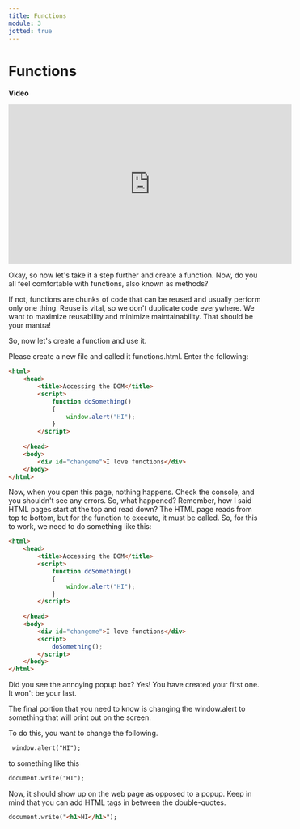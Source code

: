 ```yaml
---
title: Functions
module: 3
jotted: true
---
```


# Functions

**Video**
<div class="embed-responsive embed-responsive-16by9"><iframe width="560" height="315" src="https://www.youtube.com/embed/eLZjLu6yIgY" frameborder="0" allow="accelerometer; autoplay; encrypted-media; gyroscope; picture-in-picture" allowfullscreen></iframe></div>

Okay, so now let's take it a step further and create a function.  Now, do you all feel comfortable with functions, also known as methods? 

If not, functions are chunks of code that can be reused and usually perform only one thing.  Reuse is vital, so we don't duplicate code everywhere.  We want to maximize reusability and minimize maintainability.  That should be your mantra!

So, now let's create a function and use it.

Please create a new file and called it functions.html.  Enter the following:

```html
<html>
    <head>
        <title>Accessing the DOM</title>
        <script>
            function doSomething()
            {
                window.alert("HI");
            }
        </script>
   
    </head>
    <body>
        <div id="changeme">I love functions</div>
    </body>
</html>
```

Now, when you open this page, nothing happens.  Check the console, and you shouldn't see any errors.  So, what happened? Remember, how I said HTML pages start at the top and read down?  The HTML page reads from top to bottom, but for the function to execute, it must be called.  So, for this to work, we need to do something like this:

```html
<html>
    <head>
        <title>Accessing the DOM</title>
        <script>
            function doSomething()
            {
                window.alert("HI");
            }
        </script>
   
    </head>
    <body>
        <div id="changeme">I love functions</div>
        <script>
            doSomething();
        </script>
    </body>
</html>
```

Did you see the annoying popup box?  Yes!  You have created your first one.  It won't be your last.

The final portion that you need to know is changing the window.alert to something that will print out on the screen.

To do this, you want to change the following.

```html
 window.alert("HI");
```

to something like this

```html
document.write("HI");
```

Now, it should show up on the web page as opposed to a popup.  Keep in mind that you can add HTML tags in between the double-quotes.

```html
document.write("<h1>HI</h1>");
```
